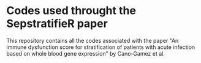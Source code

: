 # Codes used throught the SepstratifieR paper
This repository contains all the codes associated with the paper "An immune dysfunction score for stratification of patients with acute infection based on whole blood gene expression" by Cano-Gamez et al.
